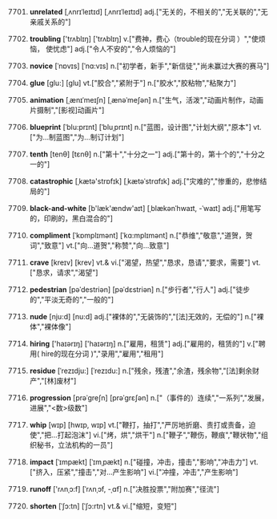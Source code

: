 7701. **unrelated**
[ˌʌnrɪˈleɪtɪd]  [ˌʌnrɪˈleɪtɪd]
adj.["无关的，不相关的","无关联的","无亲戚关系的"]  

7702. **troubling**
['trʌblɪŋ]  ['trʌblɪŋ]
v.["费神，费心（trouble的现在分词 ）","使烦恼， 使忧虑"]  adj.["令人不安的","令人烦恼的"]  

7703. **novice**
[ˈnɒvɪs]  [ˈnɑ:vɪs]
n.["初学者，新手","新信徒","尚未赢过大赛的赛马"]  

7704. **glue**
[glu:]  [ɡlu]
vt.["胶合","紧附于"]  n.["胶水","胶粘物","粘聚力"]  

7705. **animation**
[ˌænɪˈmeɪʃn]  [ˌænəˈmeʃən]
n.["生气，活泼","动画片制作，动画片摄制","[影视]动画片"]  

7706. **blueprint**
[ˈblu:prɪnt]  [ˈbluˌprɪnt]
n.["蓝图，设计图","计划大纲","原本"]  vt.["为…制蓝图","为…制订计划"]  

7707. **tenth**
[tenθ]  [tɛnθ]
n.["第十","十分之一"]  adj.["第十的，第十个的","十分之一的"]  

7708. **catastrophic**
[ˌkætə'strɒfɪk]  [ˌkætəˈstrɑfɪk]
adj.["灾难的","惨重的，悲惨结局的"]  

7709. **black-and-white**
[b'læk'ændw'aɪt]  [ˌblækənˈhwaɪt, -ˈwaɪt]
adj.["用笔写的，印刷的，黑白混合的"]  

7710. **compliment**
[ˈkɒmplɪmənt]  [ˈkɑ:mplɪmənt]
n.["恭维","敬意","道贺，贺词","致意"]  vt.["向…道贺","称赞","向…致意"]  

7711. **crave**
[kreɪv]  [krev]
vt.& vi.["渴望，热望","恳求，恳请","要求，需要"]  vt.["恳求，请求","渴望"]  

7712. **pedestrian**
[pəˈdestriən]  [pəˈdɛstriən]
n.["步行者","行人"]  adj.["徒步的","平淡无奇的","一般的"]  

7713. **nude**
[nju:d]  [nu:d]
adj.["裸体的","无装饰的","[法]无效的，无偿的"]  n.["裸体","裸体像"]  

7714. **hiring**
['haɪərɪŋ]  ['haɪərɪŋ]
n.["雇用，租赁"]  adj.["雇用的，租赁的"]  v.["聘用( hire的现在分词 )","录用","雇用","租用"]  

7715. **residue**
[ˈrezɪdju:]  [ˈrezɪdu:]
n.["残余，残渣","余渣，残余物","[法]剩余财产","[林]废材"]  

7716. **progression**
[prəˈgreʃn]  [prəˈɡrɛʃən]
n.["（事件的）连续","一系列","发展，进展","<数>级数"]  

7717. **whip**
[wɪp]  [hwɪp, wɪp]
vt.["鞭打，抽打","严厉地折磨、责打或责备，迫使","把…打起泡沫"]  vi.["烤，烘","烘干"]  n.["鞭子","鞭伤，鞭痕","鞭状物","组织秘书，立法机构的一员"]  

7718. **impact**
[ˈɪmpækt]  [ˈɪmˌpækt]
n.["碰撞，冲击，撞击","影响","冲击力"]  vt.["挤入，压紧","撞击","对…产生影响"]  vi.["冲撞，冲击","产生影响"]  

7719. **runoff**
['rʌnˌɔ:f]  [ˈrʌnˌɔf, -ˌɑf]
n.["决胜投票","附加赛","径流"]  

7720. **shorten**
[ˈʃɔ:tn]  [ˈʃɔ:rtn]
vt.& vi.["缩短，变短"]  

